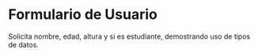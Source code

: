 # Formulario de Usuario
Solicita nombre, edad, altura y si es estudiante, demostrando uso de tipos de datos.